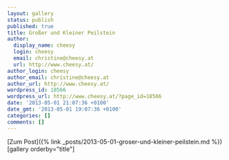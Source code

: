 ```yaml
---
layout: gallery
status: publish
published: true
title: Großer und Kleiner Peilstein
author:
  display_name: cheesy
  login: cheesy
  email: christine@cheesy.at
  url: http://www.cheesy.at/
author_login: cheesy
author_email: christine@cheesy.at
author_url: http://www.cheesy.at/
wordpress_id: 18566
wordpress_url: http://www.cheesy.at/?page_id=18566
date: '2013-05-01 21:07:36 +0100'
date_gmt: '2013-05-01 19:07:36 +0100'
categories: []
comments: []
---
```


[Zum Post]({% link _posts/2013-05-01-groser-und-kleiner-peilstein.md %})
[gallery orderby="title"]
